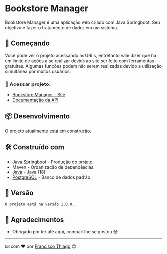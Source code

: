 # Bookstore Manager

Bookstore Manager é uma aplicação web criado com Java Springboot. Seu objetivo é fazer o tratamento de dados em um sistema.

## 🚀 Começando

Você pode ver o projeto acessando as URLs, entretanto vale dizer que há um limite de ações a se realizar devido ao site ser feito com ferramentas gratuitas. Algumas funções podem não serem realizadas devido a utilização simultânea por muitos usuários.

### 🔧 Acessar projeto.

- [Bookstore Manager - Site](https://fs-book-manager.herokuapp.com/).
- [Documentação da API](https://fs-book-manager.herokuapp.com/swagger-ui.html)

## 📦 Desenvolvimento

O projeto atualmente está em construção.

## 🛠️ Construído com

* [Java Springboot](http://www.dropwizard.io/1.0.2/docs/) - Produção do projeto.
* [Maven](https://maven.apache.org/) - Organização de dependências.
* [Java](https://www.oracle.com/java/technologies/javase/jdk18-archive-downloads.html) - Java (18)
* [PostgreSQL](https://www.postgresql.org/download/windows/) - Banco de dados padrão

## 📌 Versão

```
O projeto está na versão 1.0.0. 
```

## 🎁 Agradecimentos

* Obrigado por ler até aqui, compartilhe se gostou 😎

---
⌨️ com ❤️ por [Francisco Thiago](https://github.com/Francisco-Thiago/) 😊
